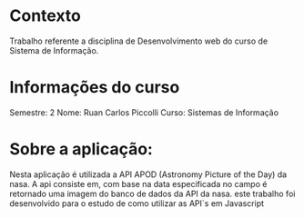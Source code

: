 # Contexto


Trabalho referente a disciplina de Desenvolvimento web
do curso de Sistema de Informação.



# Informações do curso



Semestre: 2
Nome: Ruan Carlos Piccolli
Curso: Sistemas de Informação



# Sobre a aplicação:


Nesta aplicação é utilizada a API APOD (Astronomy Picture of the Day) da nasa.
A api consiste em, com base na data especificada no campo é retornado
uma imagem do banco de dados da API da nasa.
este trabalho foi desenvolvido para o estudo de como utilizar as API´s em Javascript


